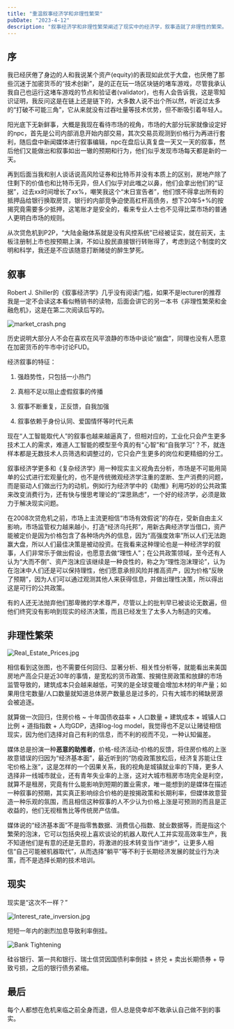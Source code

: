 ```yaml
---
title: "重温叙事经济学和非理性繁荣"
pubDate: "2023-4-12"
description: "叙事经济学和非理性繁荣阐述了现实中的经济学，叙事造就了非理性的繁荣。每个人都想在危机来临之前全身而退，但人总是侥幸却不敢承认自己做不到的事实。"
---
```


## 序

我已经厌倦了身边的人和我说某个资产(equity)的表现如此优于大盘，也厌倦了那些沉迷于加密货币的“技术创新”，是的正在玩一场区块链的堵车游戏，尽管我承认我自己也运行这堵车游戏的节点和验证者(validator)，也有人会告诉我，这是零知识证明，我反问这是在链上还是链下的，大多数人说不出个所以然，听说过太多的“打破不可能三角”，它从来就没有过吞吐量等技术优势，但不断吸引着年轻人。

阳光底下无新鲜事，大概是我现在看待市场的视角，市场的大部分玩家就像设定好的npc，首先是公司内部消息开始内部交易，其次交易员观测到价格行为再进行套利，随后盘中新闻媒体进行叙事编辑，npc在盘后认真复盘一天又一天的叙事，然后他们又能做出和叙事如出一辙的预期和行为，他们似乎发现市场每天都是新的一天。

再到后面当我和别人谈话说高风险证券和比特币并没有本质上的区别，房地产除了住剩下的价值也和比特币无异，但人们似乎对此嗤之以鼻，他们会拿出他们的“证据”，过去xx时间增长了xx%，嘲笑我这个“末日宣告者”，他们恨不得拿出所有的抵押品给银行换取房贷，银行的内部竞争迫使高杠杆高债务，想下20年5+%的按揭究竟需要多少抵押，这笔账才是安全的，看来专业人士也不见得比菜市场的普通人更明白市场的规则。

从次贷危机到P2P，“大陆金融体系就是没有风控系统”已经被证实，就在前天，主板注册制上市也按预期上演，不如让股民直接银行转账得了，考虑到这个制度的文明和科学，我还是不应该随意打断赌徒的醉生梦死。

## 叙事

Robert J. Shiller的《叙事经济学》几乎没有阅读门槛，如果不是lecturer的推荐我是一定不会读这本看似畅销书的读物，后面会讲它的另一本书《非理性繁荣和金融危机》，这是在第二次阅读后写的。

![market_crash.png](/static/images/market_crash.png)

历史说明大部分人不会在喜欢在风平浪静的市场中谈论“崩盘”，同理也没有人愿意在加密货币的牛市中讨论FUD。

经济叙事的特征：

1. 强趋势性，只包括一小热门

2. 真相不足以阻止虚假叙事的传播

3. 叙事不断重复，正反馈，自我加强

4. 叙事依赖于身份认同、爱国情怀等时代元素

现在“人工智能取代人”的叙事也越来越逼真了，但相对应的，工业化只会产生更多技术工人的需求，难道人工智能的模型至今真的有“心智”和“自我学习”？不，就连样本都是无数技术人员筛选和调整过的，它只会产生更多的岗位和更精细的分工。

叙事经济学更多和《复杂经济学》用一种现实主义视角去分析，市场是不可能用简单的公式进行宏观量化的，也不是传统微观经济学注重的垄断、生产消费的问题，而是驱动人们做出行为的动机，例如行为经济学中的《助推》利用巧妙的公共政策来改变消费行为，还有快与慢思考理论的“深思熟虑”，一个好的经济学，必须是致力于解决现实问题。

在2008次贷危机之前，市场上主流更相信“市场有效假说”的存在，受新自由主义影响，市场监管权力越来越小，打造“经济乌托邦”，用新古典经济学当借口，资产能被定价是因为价格包含了各种场内外的信息，因为“高强度效率”所以人们无法跑赢大盘，所以人们最佳决策是被动投资。在我看来这种理论也是一种经济学的叙事，人们非常乐于做出假设，也愿意去做“理性人”；在公共政策领域，至今还有人认为“大而不倒”、资产泡沫应该继续是一种良性的，称之为“理性泡沫理论”，认为在泡沫中人们还是可以保持理性，他们愿意承担风险并推高资产，因为价格“反映了预期”，因为人们可以通过观测其他人来获得信息，并做出理性决策，所以得出这是可行的公共政策。

有的人还无法抛弃他们那卑微的学术尊严，尽管以上的批判早已被谈论无数遍，但他们终究没有影响到现实的经济决策，而且已经发生了太多人为制造的灾难。

## 非理性繁荣

![Real_Estate_Prices.jpg](/static/images/Real_Estate_Prices.jpg)

相信看到这张图，也不需要任何回归、显著分析、相关性分析等，就能看出来美国房地产高企只是近30年的事情，是宽松的货币政策、按揭住房政策和放肆的市场监管导致的，建筑成本只会越来越低，可笑的是全球变暖会增加木材的年产量；如果用住宅数量/人口数量就知道总体房产数量总是过多的，只有大城市的稀缺房源会被追逐。

就算做一次回归，住房价格 ~ 十年国债收益率 + 人口数量 + 建筑成本 + 城镇人口比例 + 道指指数 + 人均GDP，选择log-log model，我觉得也不足以让赌徒相信现实，因为他们选择对自己有利的信息，而不利的视而不见，一种认知偏差。

媒体总是扮演一种**恶意的助推者**，价格-经济活动-价格的反馈，将住房价格的上涨故意错误的归因为“经济基本面”，最近听到的“防疫政策放松后，经济复苏能让住宅价格上涨”，这是怎样的一个因果关系，我的视角是城镇就业率的下降，更多人选择非一线城市就业，还有青年失业率的上涨，这对大城市租房市场完全是利空，就算不是租房，究竟有什么能影响到短期的置业需求，唯一能想到的是媒体在描述一种叙事的预期，其实真正影响综合价格的是按揭政策和长期利率，但媒体故意营造一种乐观的氛围，而且相信这种叙事的人不少认为价格上涨是可预测的而且是正收益的，他们无视租售比等传统房产估值。

媒体说的“经济基本面”不是指零售数据、消费信心指数、就业数据等，而是指这个繁荣的泡沫，它可以包括央视上喜欢谈论的机器人取代人工并实现高效率生产，我不知道他们是有意的还是无意的，将激进的技术转变当作“进步”，让更多人相信“自己可能被机器取代”，从而选择“躺平”等不利于长期经济发展的就业行为决策，而不是选择长期的技术培训。

## 现实

现实是“这次不一样？”

![Interest_rate_inversion.jpg](/static/images/Interest_rate_inversion.jpg)

短短一年内的剧烈加息导致利率倒挂。

![Bank Tightening](/static/images/Bank_Tightening.jpg)

硅谷银行、第一共和银行、瑞士信贷因国债利率倒挂 + 挤兑 + 卖出长期债券 + 导致亏损，之后的银行债务紧缩。

## 最后

每个人都想在危机来临之前全身而退，但人总是侥幸却不敢承认自己做不到的事实。